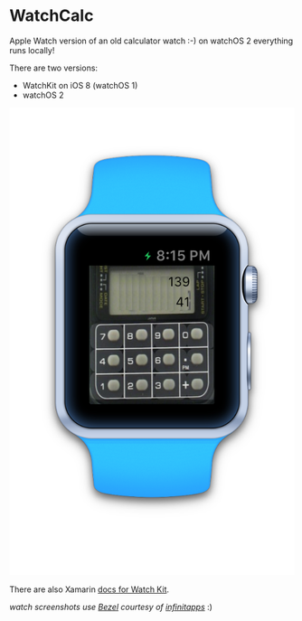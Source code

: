 WatchCalc 
========

Apple Watch version of an old calculator watch :-) on watchOS 2 everything runs locally! 

There are two versions:

* WatchKit on iOS 8 (watchOS 1)
* watchOS 2 

![screenshot](WatchOS1/Screenshots/calc1.png "watch")

There are also Xamarin [docs for Watch Kit](http://developer.xamarin.com/guides/ios/watch/).

*watch screenshots use [Bezel](http://infinitapps.com/bezel/) courtesy of [infinitapps](http://infinitapps.com/)* :)
